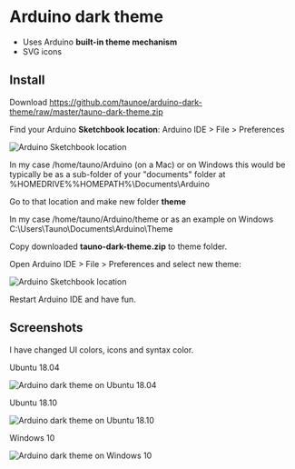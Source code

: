 # Arduino dark theme

* Uses Arduino **built-in theme mechanism**
* SVG icons

## Install

Download https://github.com/taunoe/arduino-dark-theme/raw/master/tauno-dark-theme.zip

Find your Arduino **Sketchbook location**: Arduino IDE > File > Preferences

![Arduino Sketchbook location](https://github.com/taunoe/arduino-dark-theme/blob/master/screenshots/arduino_preference_red.png)

In my case /home/tauno/Arduino (on a Mac) or on Windows this would be typically be as a sub-folder of  your "documents" folder at %HOMEDRIVE%%HOMEPATH%\Documents\Arduino

Go to that location and make new folder **theme**

In my case /home/tauno/Arduino/theme or as an example on Windows C:\Users\Tauno\Documents\Arduino\Theme

Copy downloaded **tauno-dark-theme.zip** to theme folder.

Open Arduino IDE > File > Preferences and select new theme:

![Arduino Sketchbook location](https://github.com/taunoe/arduino-dark-theme/blob/master/screenshots/theme-selection.png)

Restart Arduino IDE and have fun.

## Screenshots

I have changed UI colors, icons and syntax color.

Ubuntu 18.04

![Arduino dark theme on Ubuntu 18.04](https://github.com/taunoe/arduino-dark-theme/blob/master/screenshots/arduino%20dark%20theme%20on%20ubuntu%2018.04.png)

Ubuntu 18.10

![Arduino dark theme on Ubuntu 18.10](https://github.com/taunoe/arduino-dark-theme/blob/master/screenshots/arduino_dark_theme_on_ubuntu_18.10.png)

Windows 10

![Arduino dark theme on Windows 10](https://github.com/taunoe/arduino-dark-theme/blob/master/screenshots/arduino_dark_theme_on_windows_10.PNG)
